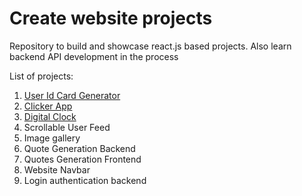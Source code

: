 # Create website projects
Repository to build and showcase react.js based projects.
Also learn backend API development in the process

List of projects:
1. [User Id Card Generator](https://github.com/codeclassifiers/react30_1_id_card_generator)
2. [Clicker App](https://github.com/codeclassifiers/react30_2_clickerapp)
3. [Digital Clock](https://github.com/codeclassifiers/react30_3_digital_clock)
4. Scrollable User Feed
5. Image gallery
6. Quote Generation Backend
7. Quotes Generation Frontend
8. Website Navbar
9. Login authentication backend

